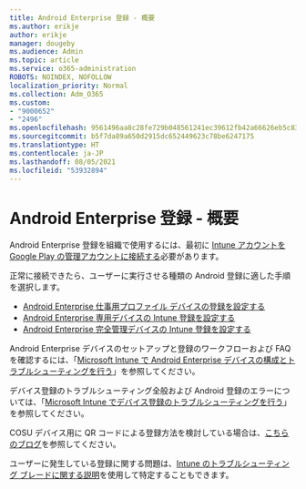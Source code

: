 ```yaml
---
title: Android Enterprise 登録 - 概要
ms.author: erikje
author: erikje
manager: dougeby
ms.audience: Admin
ms.topic: article
ms.service: o365-administration
ROBOTS: NOINDEX, NOFOLLOW
localization_priority: Normal
ms.collection: Adm_O365
ms.custom:
- "9000652"
- "2496"
ms.openlocfilehash: 9561496aa8c28fe729b048561241ec39612fb42a66626eb5c83c73fdbe61d904
ms.sourcegitcommit: b5f7da89a650d2915dc652449623c78be6247175
ms.translationtype: HT
ms.contentlocale: ja-JP
ms.lasthandoff: 08/05/2021
ms.locfileid: "53932894"
---
```

# <a name="android-enterprise-enrollment---overview"></a>Android Enterprise 登録 - 概要

Android Enterprise 登録を組織で使用するには、最初に [Intune アカウントを Google Play の管理アカウントに接続する](https://docs.microsoft.com/intune/enrollment/connect-intune-android-enterprise)必要があります。 

正常に接続できたら、ユーザーに実行させる種類の Android 登録に適した手順を選択します。

- [Android Enterprise 仕事用プロファイル デバイスの登録を設定する](https://docs.microsoft.com/intune/enrollment/android-work-profile-enroll)
- [Android Enterprise 専用デバイスの Intune 登録を設定する](https://docs.microsoft.com/intune/enrollment/android-kiosk-enroll)
- [Android Enterprise 完全管理デバイスの Intune 登録を設定する](https://docs.microsoft.com/intune/enrollment/android-fully-managed-enroll)

Android Enterprise デバイスのセットアップと登録のワークフローおよび FAQ を確認するには、「[Microsoft Intune で Android Enterprise デバイスの構成とトラブルシューティングを行う](https://support.microsoft.com/help/4476974/configuring-and-troubleshooting-android-enterprise-devices-in-intune)」を参照してください。

デバイス登録のトラブルシューティング全般および Android 登録のエラーについては、「[Microsoft Intune でデバイス登録のトラブルシューティングを行う](https://docs.microsoft.com/intune/enrollment/troubleshoot-device-enrollment-in-intune)」を参照してください。

COSU デバイス用に QR コードによる登録方法を検討している場合は、[こちらのブログ](https://techcommunity.microsoft.com/t5/Intune-Customer-Success/COSU-Configuration-and-Enrollment-using-the-QR-code-enrollment/ba-p/280184)を参照してください。

ユーザーに発生している登録に関する問題は、[Intune のトラブルシューティング ブレードに関する説明](https://docs.microsoft.com/intune/fundamentals/help-desk-operators)を使用して特定することもできます。